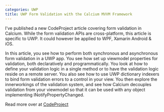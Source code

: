 ```yaml
---
categories: UWP
title: UWP Form Validation with the Calcium MVVM Framework
---
```


I've published a new CodeProject article covering form validation in Calcium. While the form validation APIs are cross-platform, this article is specific to UWP. 
It could however be applied to WPF, Xamarin Android & iOS.

In this article, you see how to perform both synchronous and asynchronous form validation in a UWP app. You see how set up viewmodel properties for validation, both declaratively and programmatically. You look at how to define your validation logic in a single method or to have the validation logic reside on a remote server. You also see how to use UWP dictionary indexers to bind form validation errors to a control in your view. You then explore the innerworkings of the validation system, and see how Calcium decouples validation from your viewmodel so that it can be used with any object implementing INotifyPropertyChanged.

Read more over at [CodeProject](https://www.codeproject.com/Articles/1166859/UWP-Form-Validation-with-Calcium)